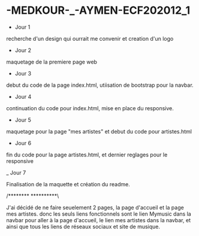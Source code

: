 # -MEDKOUR-_-AYMEN-ECF202012_1

- Jour 1 

recherche d'un design qui ourrait me convenir et creation d'un logo  


- Jour 2 

maquetage de la premiere page web 

- Jour 3 
 
 debut du code de la page index.html, utiisation de bootstrap pour la navbar.
 
 - Jour 4 
 
 continuation du code pour index.html, mise en place du responsive. 
 
 - Jour 5 
 
 maquetage pour la page "mes artistes" et debut du code pour artistes.html 
 
 - Jour 6
 
 fin du code pour la page artistes.html, et dernier reglages pour le responsive 
 
 _ Jour 7 
 
 Finalisation de la maquette et création du readme.
 
 
 /******** **********\
 
J'ai décidé de ne faire seuelement 2 pages, la page d'accueil et la page mes artistes.
donc les seuls liens fonctionnels sont le lien Mymusic dans la navbar pour aller à la page d'accueil, le lien mes artistes dans la navbar,
et ainsi que tous les liens de réseaux sociaux et site de musique.
